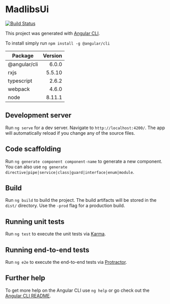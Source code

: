 # MadlibsUi

[![Build Status](https://travis-ci.org/jessharrell/madlibs-ui.svg?branch=master)](https://travis-ci.org/jessharrell/madlibs-ui)

This project was generated with [Angular CLI](https://github.com/angular/angular-cli). 

To install simply run `npm install -g @angular/cli
`

| Package                            |   Version |
| -----------------------------------| ---------:|
| @angular/cli                       |   6.0.0   |
| rxjs                               |   5.5.10  |
| typescript                         |   2.6.2   |
| webpack                            |   4.6.0   |
| node                               |   8.11.1  |

## Development server

Run `ng serve` for a dev server. Navigate to `http://localhost:4200/`. The app will automatically reload if you change any of the source files.

## Code scaffolding

Run `ng generate component component-name` to generate a new component. You can also use `ng generate directive|pipe|service|class|guard|interface|enum|module`.

## Build

Run `ng build` to build the project. The build artifacts will be stored in the `dist/` directory. Use the `-prod` flag for a production build.

## Running unit tests

Run `ng test` to execute the unit tests via [Karma](https://karma-runner.github.io).

## Running end-to-end tests

Run `ng e2e` to execute the end-to-end tests via [Protractor](http://www.protractortest.org/).

## Further help

To get more help on the Angular CLI use `ng help` or go check out the [Angular CLI README](https://github.com/angular/angular-cli/blob/master/README.md).
